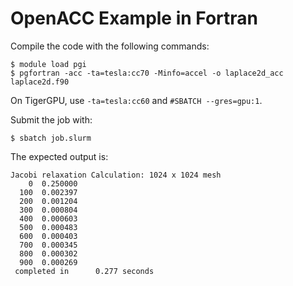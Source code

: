 # OpenACC Example in Fortran

Compile the code with the following commands:

```
$ module load pgi
$ pgfortran -acc -ta=tesla:cc70 -Minfo=accel -o laplace2d_acc laplace2d.f90
```

On TigerGPU, use `-ta=tesla:cc60` and `#SBATCH --gres=gpu:1`.

Submit the job with:

```
$ sbatch job.slurm
```

The expected output is:

```
Jacobi relaxation Calculation: 1024 x 1024 mesh
    0  0.250000
  100  0.002397
  200  0.001204
  300  0.000804
  400  0.000603
  500  0.000483
  600  0.000403
  700  0.000345
  800  0.000302
  900  0.000269
 completed in      0.277 seconds
```
